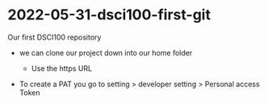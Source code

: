 # 2022-05-31-dsci100-first-git

Our first DSCI100 repository

- we can clone our project down into our home folder
     - Use the https URL

-  To create a PAT you go to setting > developer setting > Personal access Token
